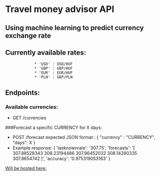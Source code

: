 # Travel money advisor API
## Using machine learning to predict currency exchange rate

## Currently available rates:
				 * 'USD' : USD/HUF
                 * 'GBP' : GBP/HUF
                 * 'EUR' : EUR/HUF
                 * 'PLN' : GBP/PLN

## Endpoints:
### Available currencies:
* GET /currencies

###Forecast a specific CURRENCY for X days:
* POST /forecast
	expected JSON format : 
	{ 
	"currency" : "CURRENCY",
    "days": X
    }
* Example response:
	{
	 'lasknownrate': '307.75', 
	 'forecasts': '[ 307.88528343  308.23194486  307.96452032  308.14280335  307.8654742 ]', 
	 'accuracy': '0.975319053163'
	 }
	 
[Will be hosted here:](http:\\laszlo.szoboszlai.me "Laszlo's page")
